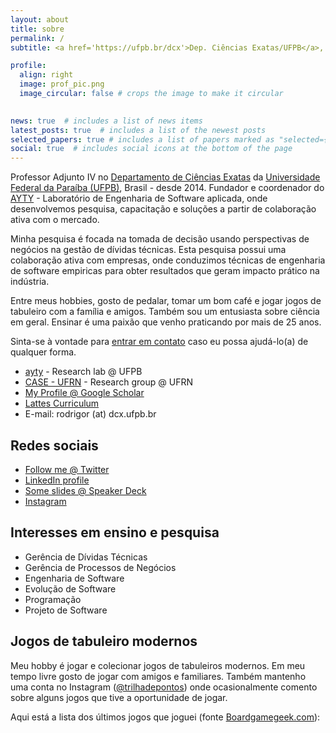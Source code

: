 ```yaml
---
layout: about
title: sobre
permalink: /
subtitle: <a href='https://ufpb.br/dcx'>Dep. Ciências Exatas/UFPB</a>, <a href='https://ayty.org'>AYTY</a>

profile:
  align: right
  image: prof_pic.png
  image_circular: false # crops the image to make it circular
  

news: true  # includes a list of news items
latest_posts: true  # includes a list of the newest posts
selected_papers: true # includes a list of papers marked as "selected={true}"
social: true  # includes social icons at the bottom of the page
---
```


Professor Adjunto IV no [Departamento de Ciências
Exatas](http://www.dcx.ufpb.br) da [Universidade Federal da Paraíba
(UFPB)](http://www.ufpb.br), Brasil - desde 2014. Fundador e coordenador do [AYTY](http://ayty.org) - Laboratório de Engenharia de Software
aplicada, onde desenvolvemos pesquisa, capacitação e soluções a partir
de colaboração ativa com o mercado.

Minha pesquisa é focada na tomada de decisão usando perspectivas de
negócios na gestão de dívidas técnicas. Esta pesquisa possui uma
colaboração ativa com empresas, onde conduzimos técnicas de engenharia
de software empiricas para obter resultados que geram impacto prático na
indústria.

Entre meus hobbies, gosto de pedalar, tomar um bom café e jogar jogos de
tabuleiro com a família e amigos. Também sou um entusiasta sobre ciência
em geral. Ensinar é uma paixão que venho praticando por mais de 25 anos.

Sinta-se à vontade para [entrar em contato](contact) caso eu possa
ajudá-lo(a) de qualquer forma.

-   [ayty](http://ayty.org) - Research lab @ UFPB
-   [CASE - UFRN](http://caseufrn.github.io/) - Research group @ UFRN
-   [My Profile @ Google
    Scholar](https://scholar.google.com/citations?hl=en&user=d-7Nrs0AAAAJ)
-   [Lattes Curriculum](http://lattes.cnpq.br/4221517374410995)
-   E-mail: rodrigor (at) dcx.ufpb.br

## Redes sociais

-   [Follow me @ Twitter](http://twitter.com/rodrigor)
-   [LinkedIn profile](https://www.linkedin.com/in/rodrigorcom/)
-   [Some slides @ Speaker Deck](https://speakerdeck.com/rodrigor/)
-   [Instagram](https://instagram.com/rodrigorcom)

## Interesses em ensino e pesquisa

-   Gerência de Dívidas Técnicas
-   Gerência de Processos de Negócios
-   Engenharia de Software
-   Evolução de Software
-   Programação
-   Projeto de Software

## Jogos de tabuleiro modernos

Meu hobby é jogar e colecionar jogos de tabuleiros modernos. Em meu
tempo livre gosto de jogar com amigos e familiares. Também mantenho uma
conta no Instagram
([@trilhadepontos](https://instagram.com/trilhadepontos)) onde
ocasionalmente comento sobre alguns jogos que tive a oportunidade de
jogar.

Aqui está a lista dos últimos jogos que joguei (fonte
[Boardgamegeek.com](http://boardgamegeek.com)):

<script language="javascript" src="https://boardgamegeek.com/jswidget.php?username=rodrigor&numitems=18&text=none&images=small-fixed&show=recentplays&imagesonly=1&imagepos=left&inline=1&showplaydate=1&domains%5B%5D=boardgame"></script>

